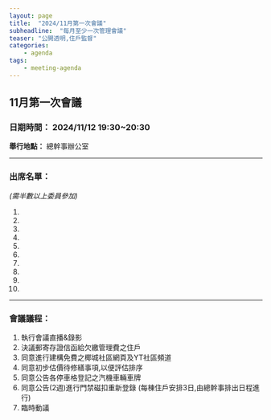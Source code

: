 ```yaml
---
layout: page
title:  "2024/11月第一次會議"
subheadline:  "每月至少一次管理會議"
teaser: "公開透明,住戶監督"
categories:
    - agenda
tags:
    - meeting-agenda
---
```

## 11月第一次會議

### 日期時間： 2024/11/12 19:30~20:30
**舉行地點：** 總幹事辦公室<br>

---
### 出席名單： 
*(需半數以上委員參加)*<br>

1.
2.
3.
4.
5.
6.
7.
8.
9.
10.

---
### 會議議程：

1. 執行會議直播&錄影
2. 決議郵寄存證信函給欠繳管理費之住戶
3. 同意進行建構免費之椰城社區網頁及YT社區頻道
4. 同意初步估價待修繕事項,以便評估排序
5. 同意公告各停車格登記之汽機車輛車牌
6. 同意公告(2週)進行門禁磁扣重新登錄
(每棟住戶安排3日,由總幹事排出日程進行)
7. 臨時動議


